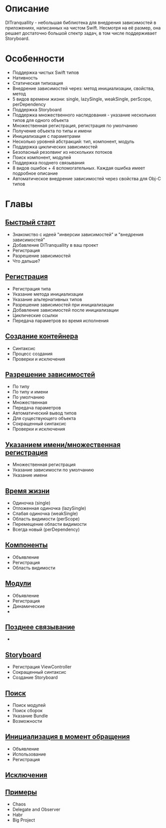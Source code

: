 # Описание
DITranquallity - небольшая библиотека для внедрения зависимостей в приложениях, написанных на чистом Swift. Несмотря на её размер, она решает достаточно большой спектр задач, в том числе поддерживает Storyboard.

# Особенности
* Поддержка чистых Swift типов
* Нативность
* Статическая типизация
* Внедрение зависимостей через: метод инициализации, свойства, метод
* 5 видов времени жизни: single, lazySingle, weakSingle, perScope, perDependency
* Поддержка Storyboard
* Поддержка множественного наследования - указание нескольких типов для одного объекта
* Множественная регистрация, регистрация по умолчанию
* Получение объекта по типы и имени 
* Инициализация с параметрами
* Несколько уровней абстракций: тип, компонент, модуль
* Поддержка циклических зависимостей
* Безопасный резолвинг из нескольких потоков
* Поиск компонент, модулей
* Поддержка позднего связывания
* 8 видов ошибок + 4 вспомогательных. Каждая ошибка имеет подробное описание
* Автоматическое внедрение зависимостей через свойства для Obj-C типов

# Главы

## [Быстрый старт](quick_start.md)
* Знакомство с идеей "инверсии зависимостей" и "внедрения зависимостей"
* Добавление DITranquallity в ваш проект
* Регистрация
* Разрешение зависимостей
* Что дальше?

## [Регистрация](registration.md)
* Регистрация типа
* Указание метода инициализации
* Указание альтернативных типов
* Разрешение зависимостей при инициализации
* Добавление зависимостей после инициализации
* Циклические ссылки
* Передача параметров во время исполнения

## [Создание контейнера](build.md)
* Синтаксис
* Процесс создания
* Проверки и исключения

## [Разрешение зависимостей](resolve.md)
* По типу
* По типу и имени
* По умолчанию
* Множественная
* Передача параметров
* Автоматический вывод типов
* Для существующего объекта
* Сокращенный синтаксис
* Проверки и исключения

## [Указанием имени/множественная регистрация](multi_name_registration.md)
* Множественная регистрация
* Указание зависимости по умолчанию
* Указание имени

## [Время жизни](lifetime.md)
* Одиночка (single)
* Отложенная одиночка (lazySingle)
* Слабая одиночка (weakSingle)
* Область видимости (perScope)
* Перемещение области видимости
* Всегда новый (perDependency)

## [Компоненты](component.md)
* Объявление
* Регистрация
* Область видимости

## [Модули](module.md)
* Объявление
* Регистрация
* Динамические
* 
## [Позднее связывание](lateBinding.md)
* 

## [Storyboard](storyboard.md)
* Регистрация ViewController
* Сокращенный синтаксис
* Создание Storyboard


## [Поиск](scan.md)
* Поиск модулей
* Поиск сборок
* Указание Bundle
* Возможности

## [Инициализация в момент обращения](lazy.md)
* Объявление
* Использование
* Регистрация

## [Исключения](errors.md)

## [Примеры](sample.md)
* Chaos
* Delegate and Observer
* Habr
* Big Project
